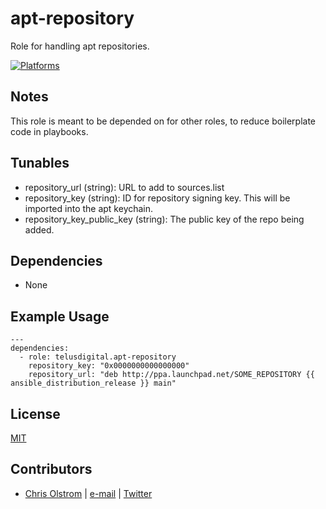 # apt-repository

Role for handling apt repositories.

[![Platforms](http://img.shields.io/badge/platforms-ubuntu-lightgrey.svg?style=flat)](#)

Notes
-----
This role is meant to be depended on for other roles, to reduce boilerplate code in playbooks.

Tunables
--------
* repository_url (string): URL to add to sources.list
* repository_key (string): ID for repository signing key. This will be imported into the apt keychain.
* repository_key_public_key (string): The public key of the repo being added.

Dependencies
------------
* None

Example Usage
-------------
    ---
    dependencies:
      - role: telusdigital.apt-repository
        repository_key: "0x0000000000000000"
        repository_url: "deb http://ppa.launchpad.net/SOME_REPOSITORY {{ ansible_distribution_release }} main"

License
-------
[MIT](https://tldrlegal.com/license/mit-license)

Contributors
------------
* [Chris Olstrom](https://colstrom.github.io/) | [e-mail](mailto:chris@olstrom.com) | [Twitter](https://twitter.com/ChrisOlstrom)
